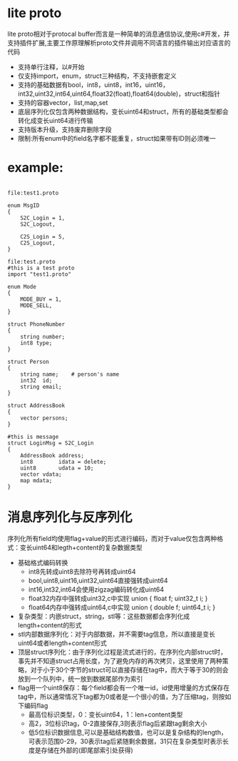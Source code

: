 # lite proto

lite proto相对于protocal buffer而言是一种简单的消息通信协议,使用c#开发，并支持插件扩展,主要工作原理解析proto文件并调用不同语言的插件输出对应语言的代码

- 支持单行注释，以#开始
- 仅支持import，enum，struct三种结构，不支持嵌套定义
- 支持的基础数据有bool，int8，uint8，int16，uint16，int32,uint32,int64,uint64,float32(float),float64(double)，struct和指针
- 支持的容器vector，list,map,set
- 底层序列化仅包含两种数据结构，变长uint64和struct，所有的基础类型都会转化成变长uint64进行传输 
- 支持版本升级，支持废弃删除字段
- 限制:所有enum中的field名字都不能重复，struct如果带有ID则必须唯一

# example:
<pre><code>
file:test1.proto

enum MsgID
{
	S2C_Login = 1,
	S2C_Logout,
	
	C2S_Login = 5,
	C2S_Logout,
}

file:test.proto
#this is a test proto
import "test1.proto"

enum Mode
{
	MODE_BUY = 1,
	MODE_SELL,
}

struct PhoneNumber
{
	string number;
	int8 type;
}

struct Person
{
	string name;	# person's name
	int32  id;
	string email;
}

struct AddressBook
{
	vector<Person> persons;
}

#this is message
struct LoginMsg = S2C_Login
{
	AddressBook address;
	int8 		idata = delete;
	uint8 		udata = 10;
	vector<int> vdata;
	map<int,string> mdata;
}
</code></pre>

# 消息序列化与反序列化
序列化所有field均使用flag+value的形式进行编码，而对于value仅包含两种格式：变长uint64和legth+content的复杂数据类型

- 基础格式编码转换
	- int8先转成uint8去除符号再转成uint64
	- bool,uint8,uint16,uint32,uint64直接强转成uint64
	- int16,int32,int64会使用zigzag编码转化成uint64
	- float32内存中强转成uint32,c中实现 union { float  f; uint32_t i; }
	- float64内存中强转成uint64,c中实现 union { double f; uint64_t i; }
- 复杂类型：内嵌struct，string，stl等：这些数据都会序列化成length+content的形式
- stl内部数据序列化：对于内部数据，并不需要tag信息，所以直接是变长uint64或者length+content形式
- 顶层struct序列化：由于序列化过程是流式进行的，在序列化内部struct时，事先并不知道struct占用长度，为了避免内存的再次拷贝，这里使用了两种策略，对于小于30个字节的struct可以直接存储在tag中，而大于等于30的则会放到一个队列中，统一放到数据尾部作为索引
- flag用一个uint8保存：每个field都会有一个唯一id，id使用增量的方式保存在tag中，所以通常情况下tag都为0或者是一个很小的值，为了压缩tag，则按如下编码flag
	- 最高位标识类型，0：变长uint64，1：len+content类型
	- 高2，3位标识tag，0-2直接保存,3则表示flag后紧跟tag剩余大小
	- 低5位标识数据信息,可以是基础结构数值，也可以是复杂结构的length，可表示范围0-29，30表示tag后紧随剩余数据，31只在复杂类型时表示长度是存储在外部的(即尾部索引处获得)
